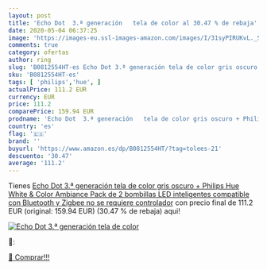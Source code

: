 ```yaml
---
layout: post
title: 'Echo Dot  3.ª generación   tela de color al 30.47 % de rebaja'
date: 2020-05-04 06:37:25
image: 'https://images-eu.ssl-images-amazon.com/images/I/31syPIRUKvL._SL200_.jpg'
comments: true
category: ofertas
author: ring
slug: 'B0812554HT-es Echo Dot 3.ª generación tela de color gris oscuro +...'
sku: 'B0812554HT-es'
tags: [ 'philips','hue', ]
actualPrice: 111.2 EUR
currency: EUR
price: 111.2
comparePrice: 159.94 EUR
prodname: 'Echo Dot  3.ª generación   tela de color gris oscuro + Philips Hue White & Color Ambiance Pack de 2 bombillas LED inteligentes  compatible con Bluetooth y Zigbee  no se requiere controlador'
country: 'es'
flag: '🇪🇸'
brand: ''
buyurl: 'https://www.amazon.es/dp/B0812554HT/?tag=tolees-21'
descuento: '30.47'
average: '111.2'
---
```


Tienes [Echo Dot  3.ª generación   tela de color gris oscuro + Philips Hue White & Color Ambiance Pack de 2 bombillas LED inteligentes  compatible con Bluetooth y Zigbee  no se requiere controlador](https://www.amazon.es/dp/B0812554HT/?tag=tolees-21) con precio final de  111.2 EUR (original: 159.94 EUR) (30.47 %  de rebaja) aqui!

[![Echo Dot  3.ª generación   tela de color](https://images-eu.ssl-images-amazon.com/images/I/31syPIRUKvL._SL200_.jpg)](https://www.amazon.es/dp/B0812554HT/?tag=tolees-21)

🔎:


[🛒 Comprar!!!](https://www.amazon.es/dp/B0812554HT/?tag=tolees-21)
